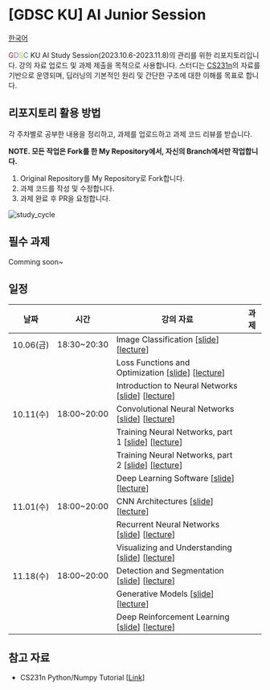 # [GDSC KU] AI Junior Session 
[한국어](README.md)

<span style="color:#FF0000">G</span><span style="color:#4285F4">D</span><span style="color:#F4B400">S</span><span style="color:#0F9D58">C</span> KU AI Study Session(2023.10.6-2023.11.8)의 관리를 위한 리포지토리입니다. 강의 자료 업로드 및 과제 제출을 목적으로 사용합니다. 스터디는 <a href="http://cs231n.stanford.edu/">CS231n</a>의 자료를 기반으로 운영되며, 딥러닝의 기본적인 원리 및 간단한 구조에 대한 이해를 목표로 합니다.


## 리포지토리 활용 방법
각 주차별로 공부한 내용을 정리하고, 과제를 업로드하고 과제 코드 리뷰를 받습니다.

**NOTE. 모든 작업은 Fork를 한 My Repository에서, 자신의 Branch에서만 작업합니다.**

1. Original Repository를 My Repository로 Fork합니다.
2. 과제 코드를 작성 및 수정합니다.
3. 과제 완료 후 PR을 요청합니다.

![study_cycle](https://github.com/seooyxx/CS231n-Study/assets/112859650/d41c5ec8-297a-4a8c-b67c-013b7ea8aa38)



## 필수 과제
Comming soon~



## 일정
|날짜|시간|강의 자료|과제|
|----|----|--------|----|
|10.06(금)|18:30~20:30|Image Classification [[slide](http://cs231n.stanford.edu/slides/2017/cs231n_2017_lecture2.pdf)] [[lecture](https://www.youtube.com/watch?v=vT1JzLTH4G4&list=PL3FW7Lu3i5JvHM8ljYj-zLfQRF3EO8sYv)]||
|||Loss Functions and Optimization [[slide](http://cs231n.stanford.edu/slides/2017/cs231n_2017_lecture3.pdf)] [[lecture](https://www.youtube.com/watch?v=h7iBpEHGVNc&list=PL3FW7Lu3i5JvHM8ljYj-zLfQRF3EO8sYv)]||
|||Introduction to Neural Networks [[slide](http://cs231n.stanford.edu/slides/2017/cs231n_2017_lecture4.pdf)] [[lecture](https://www.youtube.com/watch?v=d14TUNcbn1k&list=PL3FW7Lu3i5JvHM8ljYj-zLfQRF3EO8sYv)]||
|10.11(수)|18:00~20:00|Convolutional Neural Networks [[slide](http://cs231n.stanford.edu/slides/2017/cs231n_2017_lecture5.pdf)] [[lecture](https://www.youtube.com/watch?v=bNb2fEVKeEo&list=PL3FW7Lu3i5JvHM8ljYj-zLfQRF3EO8sYv)]||
|||Training Neural Networks, part 1 [[slide](http://cs231n.stanford.edu/slides/2017/cs231n_2017_lecture6.pdf)] [[lecture](https://www.youtube.com/watch?v=wEoyxE0GP2M&list=PL3FW7Lu3i5JvHM8ljYj-zLfQRF3EO8sYv)]||
|||Training Neural Networks, part 2 [[slide](http://cs231n.stanford.edu/slides/2017/cs231n_2017_lecture7.pdf)] [[lecture](https://www.youtube.com/watch?v=wEoyxE0GP2M&list=PL3FW7Lu3i5JvHM8ljYj-zLfQRF3EO8sYv)]||
|||Deep Learning Software [[slide](http://cs231n.stanford.edu/slides/2017/cs231n_2017_lecture8.pdf)] [[lecture](https://www.youtube.com/watch?v=6SlgtELqOWc&list=PL3FW7Lu3i5JvHM8ljYj-zLfQRF3EO8sYv)]||
|11.01(수)|18:00~20:00|CNN Architectures [[slide](http://cs231n.stanford.edu/slides/2017/cs231n_2017_lecture9.pdf)] [[lecture](https://www.youtube.com/watch?v=DAOcjicFr1Y&list=PL3FW7Lu3i5JvHM8ljYj-zLfQRF3EO8sYv)]||
|||Recurrent Neural Networks [[slide](http://cs231n.stanford.edu/slides/2017/cs231n_2017_lecture10.pdf)] [[lecture](https://www.youtube.com/watch?v=6niqTuYFZLQ&list=PL3FW7Lu3i5JvHM8ljYj-zLfQRF3EO8sYv)]||
|||Visualizing and Understanding [[slide](http://cs231n.stanford.edu/slides/2017/cs231n_2017_lecture12.pdf)] [[lecture](https://www.youtube.com/watch?v=6wcs6szJWMY&list=PL3FW7Lu3i5JvHM8ljYj-zLfQRF3EO8sYv)]||
|11.18(수)|18:00~20:00|Detection and Segmentation [[slide](http://cs231n.stanford.edu/slides/2017/cs231n_2017_lecture11.pdf)] [[lecture](https://www.youtube.com/watch?v=nDPWywWRIRo&list=PL3FW7Lu3i5JvHM8ljYj-zLfQRF3EO8sYv)]||
|||Generative Models [[slide](http://cs231n.stanford.edu/slides/2017/cs231n_2017_lecture13.pdf)] [[lecture](https://www.youtube.com/watch?v=5WoItGTWV54&list=PL3FW7Lu3i5JvHM8ljYj-zLfQRF3EO8sYv)]||
|||Deep Reinforcement Learning [[slide](http://cs231n.stanford.edu/slides/2017/cs231n_2017_lecture14.pdf)] [[lecture](https://www.youtube.com/watch?v=lvoHnicueoE&list=PL3FW7Lu3i5JvHM8ljYj-zLfQRF3EO8sYv)]||


## 참고 자료
- CS231n Python/Numpy Tutorial [[Link](https://cs231n.github.io/python-numpy-tutorial/)]
